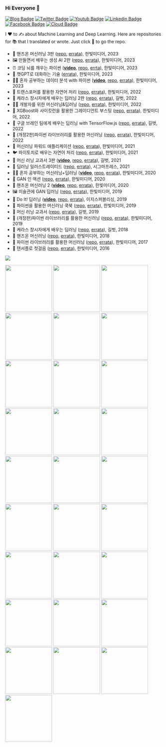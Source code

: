 ### Hi Everyone 👋

[![Blog Badge](https://img.shields.io/badge/-Blog-21759B?style=flat&logo=Wordpress&logoColor=white&link=https://tensorflow.blog/)](https://tensorflow.blog/)
[![Twitter Badge](https://img.shields.io/badge/-Twitter-1DA1F2?style=flat&logo=Twitter&logoColor=white&link=https://twitter.com/hsunpark)](https://twitter.com/hsunpark)
[![Youtub Badge](https://img.shields.io/badge/-Youtube-ff0000?style=flat&logo=Youtube&logoColor=white&link=https://www.youtube.com/c/HaesunPark_ML/)](https://www.youtube.com/c/HaesunPark_ML/)
[![Linkedin Badge](https://img.shields.io/badge/-LinkedIn-brightgreen?style=flat&logo=Linkedin&logoColor=white&link=https://www.linkedin.com/in/haesunpark/)](https://www.linkedin.com/in/haesunpark/) 
[![Facebook Badge](https://img.shields.io/badge/-Facebook-1877f2?style=flat&logo=Facebook&logoColor=white&link=https://www.facebook.com/haesunrpark)](https://www.facebook.com/haesunrpark)
[![Cloud Badge](https://img.shields.io/badge/-Innovator-orange?style=flat&logo=Google-Cloud&logoColor=white&link=https://cloud.google.com/innovators/innovator?profileId=113597477647734204858)](https://developers.google.com/profile/u/haesunpark)

I :heart: to :writing_hand: about Machine Learning and Deep Learning. Here are repositories for :books: that I translated or wrote. Just click :orange_book: to go the repo.

* :lizard: 핸즈온 머신러닝 3판 ([repo](https://github.com/rickiepark/handson-ml3), [errata](https://tensorflow.blog/handson-ml3/)), 한빛미디어, 2023
* :framed_picture: 만들면서 배우는 생성 AI 2판 ([repo](https://github.com/rickiepark/Generative_Deep_Learning_2nd_Edition/), [errata](https://tensorflow.blog/gen-dl-2/)), 한빛미디어, 2023
* :alarm_clock: 코딩 뇌를 깨우는 파이썬 (**[video](https://www.youtube.com/playlist?list=PLJN246lAkhQgfGrerljqqmBhqfhrOniI-)**, [repo](https://github.com/rickiepark/python4daml), [errta](https://tensorflow.blog/python4daml/)), 한빛미디어, 2023
* :moyai: 챗GPT로 대화하는 기술 ([errata](https://tensorflow.blog/gen-ai)), 한빛미디어, 2023
* :woman_student: 혼자 공부하는 데이터 분석 with 파이썬 (**[video](https://www.youtube.com/playlist?list=PLJN246lAkhQjk0b_hLUxLw7W4pc9feRTF)**, [repo](https://bit.ly/hg-da-git), [errata](https://bit.ly/hg-da-home)), 한빛미디어, 2023
* :hugs: 트랜스포머를 활용한 자연어 처리 ([repo](https://bit.ly/transformer-git), [errata](https://bit.ly/transformer-home)), 한빛미디어, 2022
* :unicorn: 케라스 창시자에게 배우는 딥러닝 2판 ([repo](https://github.com/rickiepark/deep-learning-with-python-2nd), [errata](https://tensorflow.blog/kerasdl2/)), 길벗, 2022
* :woman_technologist: 개발자를 위한 머신러닝&딥러닝 ([repo](https://github.com/rickiepark/aiml4coders/), [errata](https://tensorflow.blog/aiml4coders)), 한빛미디어, 2022
* :rocket: XGBoost와 사이킷런을 활용한 그레이디언트 부스팅 ([repo](https://github.com/rickiepark/handson-gb/), [errata](https://tensorflow.blog/handson-gb)), 한빛미디어, 2022
* :rhinoceros: 구글 브레인 팀에게 배우는 딥러닝 with TensorFlow.js ([repo](https://github.com/rickiepark/deep-learning-with-javascript), [errata](https://tensorflow.blog/tfjs)), 길벗, 2022
* :dragon: (개정2판)파이썬 라이브러리를 활용한 머신러닝 ([repo](https://github.com/rickiepark/intro_ml_with_python_2nd_revised), [errata](https://tensorflow.blog/python-ml-2nd-revised/)), 한빛미디어, 2022
* :butterfly: 머신러닝 파워드 애플리케이션 ([repo](https://github.com/rickiepark/ml-powered-applications), [errata](https://tensorflow.blog/mlpa/)), 한빛미디어, 2021
* :bird: 파이토치로 배우는 자연어 처리 ([repo](https://github.com/rickiepark/nlp-with-pytorch/), [errata](https://tensorflow.blog/nlp-with-pytorch/)), 한빛미디어, 2021
* :robot: 머신 러닝 교과서 3판 (**[video](https://www.youtube.com/playlist?list=PLJN246lAkhQiEc-QvvGzUneCWuRnCNKgU)**, [repo](https://github.com/rickiepark/python-machine-learning-book-3rd-edition), [errata](https://tensorflow.blog/python-ml-3/)), 길벗, 2021
* :oyster: 딥러닝 일러스트레이티드 ([repo](https://github.com/rickiepark/dl-illustrated), [errata](https://tensorflow.blog/dl-illustrated/)), 시그마프레스, 2021
* :student: 혼자 공부하는 머신러닝+딥러닝 (**[video](https://www.youtube.com/playlist?list=PLJN246lAkhQjoU0C4v8FgtbjOIXxSs_4Q)**, [repo](https://github.com/rickiepark/hg-mldl), [errata](https://tensorflow.blog/hg-mldl/)), 한빛미디어, 2020
* :dress: GAN 인 액션 ([repo](https://github.com/rickiepark/gans-in-action), [errata](https://tensorflow.blog/gan-in-action/)), 한빛미디어, 2020
* :lizard: 핸즈온 머신러닝 2 (**[video](https://www.youtube.com/playlist?list=PLJN246lAkhQjX3LOdLVnfdFaCbGouEBeb)**, [repo](https://github.com/rickiepark/handson-ml2), [errata](https://tensorflow.blog/handson-ml2/)), 한빛미디어, 2020
* :framed_picture: 미술관에 GAN 딥러닝 ([repo](https://github.com/rickiepark/GDL_code), [errata](https://tensorflow.blog/gdl/)), 한빛미디어, 2019
* :muscle: Do It! 딥러닝 (**[video](https://bit.ly/do-it-dl-video)**, [repo](https://github.com/rickiepark/do-it-dl), [errata](https://tensorflow.blog/do-it-dl/)), 이지스퍼블리싱, 2019
* :parrot: 파이썬을 활용한 머신러닝 쿡북 ([repo](https://github.com/rickiepark/machine-learning-with-python-cookbook), [errata](https://tensorflow.blog/ml-cookbook/)), 한빛미디어, 2019
* :robot: 머신 러닝 교과서 ([repo](https://github.com/rickiepark/python-machine-learning-book-2nd-edition), [errata](https://tensorflow.blog/%EB%A8%B8%EC%8B%A0%EB%9F%AC%EB%8B%9D-%EA%B5%90%EA%B3%BC%EC%84%9C/)), 길벗, 2019
* :dragon: (개정판)파이썬 라이브러리를 활용한 머신러닝 ([repo](https://github.com/rickiepark/introduction_to_ml_with_python), [errata](https://tensorflow.blog/%EA%B0%9C%EC%A0%95%ED%8C%90-%ED%8C%8C%EC%9D%B4%EC%8D%AC-%EB%9D%BC%EC%9D%B4%EB%B8%8C%EB%9F%AC%EB%A6%AC%EB%A5%BC-%ED%99%9C%EC%9A%A9%ED%95%9C-%EB%A8%B8%EC%8B%A0%EB%9F%AC%EB%8B%9D/)), 한빛미디어, 2019
* :unicorn: 케라스 창시자에게 배우는 딥러닝 ([repo](https://github.com/rickiepark/deep-learning-with-python-notebooks), [errata](https://tensorflow.blog/%EC%BC%80%EB%9D%BC%EC%8A%A4-%EC%B0%BD%EC%8B%9C%EC%9E%90%EC%97%90%EA%B2%8C-%EB%B0%B0%EC%9A%B0%EB%8A%94-%EB%94%A5%EB%9F%AC%EB%8B%9D/)), 길벗, 2018
* :lizard: 핸즈온 머신러닝 ([repo](https://github.com/rickiepark/handson-ml), [errata](https://tensorflow.blog/%ED%95%B8%EC%A6%88%EC%98%A8-%EB%A8%B8%EC%8B%A0%EB%9F%AC%EB%8B%9D/)), 한빛미디어, 2018
* :dragon: 파이썬 라이브러리를 활용한 머신러닝 ([repo](https://github.com/rickiepark/introduction_to_ml_with_python/tree/1st_edition), [errata](https://tensorflow.blog/%ED%8C%8C%EC%9D%B4%EC%8D%AC-%EB%9D%BC%EC%9D%B4%EB%B8%8C%EB%9F%AC%EB%A6%AC%EB%A5%BC-%ED%99%9C%EC%9A%A9%ED%95%9C-%EB%A8%B8%EC%8B%A0%EB%9F%AC%EB%8B%9D/)), 한빛미디어, 2017
* :brain: 텐서플로 첫걸음 ([repo](https://github.com/rickiepark/first-steps-with-tensorflow), [errata](https://tensorflow.blog/%ED%85%90%EC%84%9C%ED%94%8C%EB%A1%9C-%EC%B2%AB%EA%B1%B8%EC%9D%8C/)), 한빛미디어, 2016


<a href="https://tensorflow.blog/book-roadmap/" target="_blank"><img src="https://tensorflowkorea.files.wordpress.com/2023/10/book-roadmap.jpg"></a>


<a href="https://github.com/rickiepark/rickiepark/blob/master/haesun.png"><img src="haesun.png" height="150"></a>
<a href="https://github.com/rickiepark/handson-ml3"><img src="https://tensorflowkorea.files.wordpress.com/2023/09/ed95b8eca688ec98a8-eba8b8ec8ba0eb9faceb8b9d-3ed8c90_ec959eed919ceca780.png" height="150"></a>
<a href="https://github.com/rickiepark/Generative_Deep_Learning_2nd_Edition/"><img src="https://tensorflowkorea.files.wordpress.com/2023/09/eba78ceb93a4eba9b4ec849cebb0b0ec9ab0eb8a94ec839dec84b1ai.jpeg" height="150"></a>
<a href="https://github.com/rickiepark/python4daml"><img src="https://tensorflowkorea.files.wordpress.com/2023/08/8655ff6c434021a80a7ef17d422c2ebc.jpg" height="150"></a>
<a href="https://tensorflow.blog/gen-ai"><img src="https://tensorflowkorea.files.wordpress.com/2023/06/ecb197gpteba19ceb8c80ed9994ed9598eb8a94eab8b0ec88a0.jpeg" height="150"></a>
<a href="https://github.com/rickiepark/hg-da"><img src="https://tensorflowkorea.files.wordpress.com/2022/12/ed98bcec9e90-eab3b5ebb680ed9598eb8a94-eb8db0ec9db4ed84b0-ebb684ec849d-with-ed8c8cec9db4ec8dac_ecbba4ebb284.png" height="150"></a>
<a href="https://github.com/rickiepark/nlp-with-transformers"><img src="https://tensorflowkorea.files.wordpress.com/2022/11/ed919ceca780_ed8ab8eb9e9cec8aa4ed8faceba8b8eba5bced999cec9aa9ed959cec9e90ec97b0ec96b4ecb298eba6ac.png" height="150"></a>
<a href="https://github.com/rickiepark/deep-learning-with-python-2nd/"><img src="https://tensorflowkorea.files.wordpress.com/2022/08/e1848fe185a6e18485e185a1e18489e185b3e1848ee185a1e186bce18489e185b5e1848ce185a1e18483e185b5e186b8e18485e185a5e18482e185b5e186bc2e18491e185a1e186ab_e1848be185a1e18781e18486e185a7e186ab_e18.jpg" height="150"></a>
<a href="https://github.com/rickiepark/aiml4coders/"><img src="https://tensorflowkorea.files.wordpress.com/2022/08/ai_and_ml_for_corders_cover.jpg" height="150"></a>
<a href="https://github.com/rickiepark/handson-gb/"><img src="https://tensorflowkorea.files.wordpress.com/2022/04/e18491e185ade1848ce185b5_xgbooste1848be185aae18489e185a1e1848be185b5e1848fe185b5e186bae18485e185a5e186abe1848be185b3e186afe18492e185aae186afe1848be185ade186bce18492e185a1e186abe18480e185.jpg" height="150"></a>
<a href="https://github.com/rickiepark/deep-learning-with-javascript"><img src="https://tensorflowkorea.files.wordpress.com/2022/03/e18480e185aee18480e185b3e186afe18487e185b3e18485e185a6e1848be185b5e186abe18490e185b5e186b7e1848be185a6e18480e185a6e18487e185a2e1848be185aee18482e185b3e186abe18483e185b5e186b8e18485e185a5-1.jpg" height="150"></a>
<a href="https://github.com/rickiepark/intro_ml_with_python_2nd_revised"><img src="https://tensorflowkorea.files.wordpress.com/2022/02/e18491e185ade1848ce185b5_e18491e185a1e1848be185b5e1848ae185a5e186abe18485e185a1e1848be185b5e18487e185b3e18485e185a5e18485e185b5e18485e185b3e186afe18492e185aae186afe1848be185ade186bce184.jpeg" height="150"></a>
<a href="https://github.com/rickiepark/ml-powered-applications"><img src="https://tensorflowkorea.files.wordpress.com/2021/08/e18491e185ade1848ce185b5_e18486e185a5e18489e185b5e186abe18485e185a5e18482e185b5e186bce18491e185a1e1848be185afe18483e185b3e1848be185a2e18491e185b3e186afe18485e185b5e1848fe185a6e1848be185b-1.jpg" height="150"></a>
<a href="https://github.com/rickiepark/nlp-with-pytorch"><img src="https://tensorflowkorea.files.wordpress.com/2021/05/e18491e185a1e1848be185b5e18490e185a9e1848ee185b5e18485e185a9e18487e185a2e1848be185aee18482e185b3e186abe1848ce185a1e1848be185a7e186abe1848be185a5e1848ee185a5e18485e185b5.jpeg" height="150"></a>
<a href="https://github.com/rickiepark/python-machine-learning-book-3rd-edition"><img src="https://tensorflowkorea.files.wordpress.com/2021/03/e18486e185a5e18489e185b5e186abe18485e185a5e18482e185b5e186bce18480e185ade18480e185aae18489e185a53e18491e185a1e186ab-e1848be185a1e18781e18491e185ade1848ce185b5.png?w=710" height="150"></a>
<a href="https://github.com/rickiepark/dl-illustrated"><img src="https://tensorflowkorea.files.wordpress.com/2021/01/cover-1.jpeg" height="150"></a>
<a href="https://github.com/rickiepark/hg-mldl"><img src="https://tensorflowkorea.files.wordpress.com/2020/12/b2002963743_l.jpg" height="150"></a>
<a href="https://github.com/rickiepark/gans-in-action"><img src="https://i1.wp.com/hanbit.co.kr/data/books/B3137824436_l.jpg" height="150"></a>
<a href="https://github.com/rickiepark/handson-ml2"><img src="https://tensorflowkorea.files.wordpress.com/2020/04/e18492e185a2e186abe1848ce185b3e1848be185a9e186abe18486e185a5e18489e185b5e186abe18485e185a5e18482e185b5e186bc_2e18491e185a1e186ab__cover-2.png" height="150"></a>
<a href="https://github.com/rickiepark/GDL_code"><img src="https://tensorflowkorea.files.wordpress.com/2019/10/x9791162241080.jpg" height="150"></a>
<a href="https://github.com/rickiepark/do-it-dl"><img src="https://tensorflowkorea.files.wordpress.com/2019/08/x9791163031093.jpg" height="150"></a>
<a href="https://github.com/rickiepark/machine-learning-with-python-cookbook"><img src="https://tensorflowkorea.files.wordpress.com/2019/07/x9791162241950.jpg" height="150"></a>
<a href="https://github.com/rickiepark/python-machine-learning-book-2nd-edition"><img src="https://tensorflowkorea.files.wordpress.com/2019/03/x9791160507966.jpg" height="150"></a>
<a href="https://github.com/rickiepark/introduction_to_ml_with_python"><img src="https://tensorflowkorea.files.wordpress.com/2019/03/x9791162241646.jpg" height="150"></a>
<a href="https://github.com/rickiepark/deep-learning-with-python-notebooks"><img src="https://tensorflowkorea.files.wordpress.com/2018/10/keras_dl_b.jpg" height="150"></a>
<a href="https://github.com/rickiepark/handson-ml"><img src="https://tensorflowkorea.files.wordpress.com/2018/04/b9267655530_l.jpg" height="150"></a>
<a href="https://github.com/rickiepark/introduction_to_ml_with_python/tree/1st_edition"><img src="https://tensorflowkorea.files.wordpress.com/2017/06/b6119391002_l.jpg" height="150"></a>
<a href="https://github.com/rickiepark/first-steps-with-tensorflow"><img src="https://tensorflowkorea.files.wordpress.com/2016/08/l.jpg" height="150"></a>

<!--
**rickiepark/rickiepark** is a ✨ _special_ ✨ repository because its `README.md` (this file) appears on your GitHub profile.

Here are some ideas to get you started:

- 🔭 I’m currently working on ...
- 🌱 I’m currently learning ...
- 👯 I’m looking to collaborate on ...
- 🤔 I’m looking for help with ...
- 💬 Ask me about ...
- 📫 How to reach me: ...
- 😄 Pronouns: ...
- ⚡ Fun fact: ...
-->
